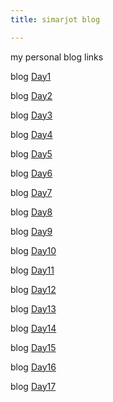 ```yaml
---
title: simarjot blog

---
```

my personal blog links


blog [Day1](https://simarjot0032.github.io/simar.github.io/post/day1)

blog [Day2](https://simarjot0032.github.io/simar.github.io/post/day2)


blog [Day3](https://simarjot0032.github.io/simar.github.io/post/day3)


blog [Day4](https://simarjot0032.github.io/simar.github.io/post/DAy4.html)


blog [Day5](https://simarjot0032.github.io/simar.github.io/post/DAY5.html)


blog [Day6]( https://simarjot0032.github.io/simar.github.io/post/Day6.html)


blog [Day7](https://simarjot0032.github.io/simar.github.io/post/day7.html)

blog [Day8](https://simarjot0032.github.io/simar.github.io/post/Day8.html)

blog [Day9](https://simarjot0032.github.io/simar.github.io/post/Day9.html)

blog [Day10](https://simarjot0032.github.io/simar.github.io/post/Day10.html)

blog [Day11](https://simarjot0032.github.io/simar.github.io/post/Day11.html)

blog [Day12](https://simarjot0032.github.io/simar.github.io/post/Day12.html)

blog [Day13](https://simarjot0032.github.io/simar.github.io/post/Day13.html)

blog [Day14](https://simarjot0032.github.io/simar.github.io/post/Day14.html)

blog [Day15](https://simarjot0032.github.io/simar.github.io/post/Day15.html)

blog [Day16](https://simarjot0032.github.io/simar.github.io/post/Day16.html)

blog [Day17](https://simarjot0032.github.io/simar.github.io/post/Day17.html)